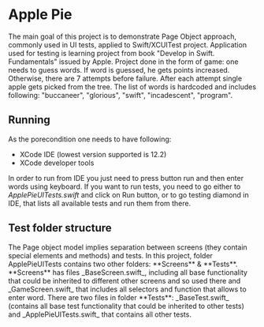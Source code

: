 <h1>Apple Pie</h1>
The main goal of this project is to demonstrate Page Object approach, commonly used in UI tests, applied to Swift/XCUITest project. 
Application used for testing is learning project from book "Develop in Swift. Fundamentals" issued by Apple. 
Project done in the form of game: one needs to guess words. If word is guessed, he gets points increased. Otherwise, there are 7 attempts before failure. After each attempt single apple gets picked from the tree.
The list of words is hardcoded and includes following: "buccaneer", "glorious", "swift", "incadescent", "program".

<h2>Running</h2>

As the porecondition one needs to have following:

  * XCode IDE (lowest version supported is 12.2)
  * XCode developer tools

In order to run from IDE you just need to press button run and then enter words using keyboard.
If you want to run tests, you need to go either to _ApplePieUITests.swift_ and click on Run button, or to go testing diamond in IDE, that lists all available tests and run them from there. 

<h2>Test folder structure</h2>
The Page object model implies separation between screens (they contain special elements and methods) and tests. In this project, folder ApplePieUITests contains two other folders:
**Screens** & **Tests**. **Screens** has files _BaseScreen.swift_, including all base functionality that could be inherited to different other screens and so used there and
_GameScreen.swift_ that includes all selectors and function that allows to enter word. 
There are two files in folder **Tests**: _BaseTest.swift_ (contains all base test functionality that could be inherited to other tests) and _ApplePieUITests.swift_ that contains all other tests.
